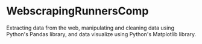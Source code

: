 # WebscrapingRunnersComp
Extracting data from the web, manipulating and cleaning data using Python's Pandas library, and data visualize using Python's Matplotlib library.
